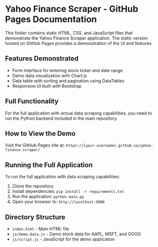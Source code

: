 # Yahoo Finance Scraper - GitHub Pages Documentation

This folder contains static HTML, CSS, and JavaScript files that demonstrate the Yahoo Finance Scraper application. The static version hosted on GitHub Pages provides a demonstration of the UI and features.

## Features Demonstrated

- Form interface for entering stock ticker and date range
- Demo data visualization with Chart.js
- Data table with sorting and pagination using DataTables
- Responsive UI built with Bootstrap

## Full Functionality

For the full application with actual data scraping capabilities, you need to run the Python backend included in the main repository.

## How to View the Demo

Visit the GitHub Pages site at: `https://[your-username].github.io/yahoo-finance-scraper/`

## Running the Full Application

To run the full application with data scraping capabilities:

1. Clone the repository
2. Install dependencies: `pip install -r requirements.txt`
3. Run the application: `python main.py`
4. Open your browser to: `http://localhost:5000`

## Directory Structure

- `index.html` - Main HTML file
- `js/demo-data.js` - Demo stock data for AAPL, MSFT, and GOOG
- `js/script.js` - JavaScript for the demo application